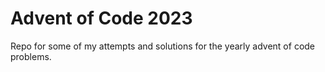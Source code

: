 # Advent of Code 2023

Repo for some of my attempts and solutions for the yearly advent of code problems.
